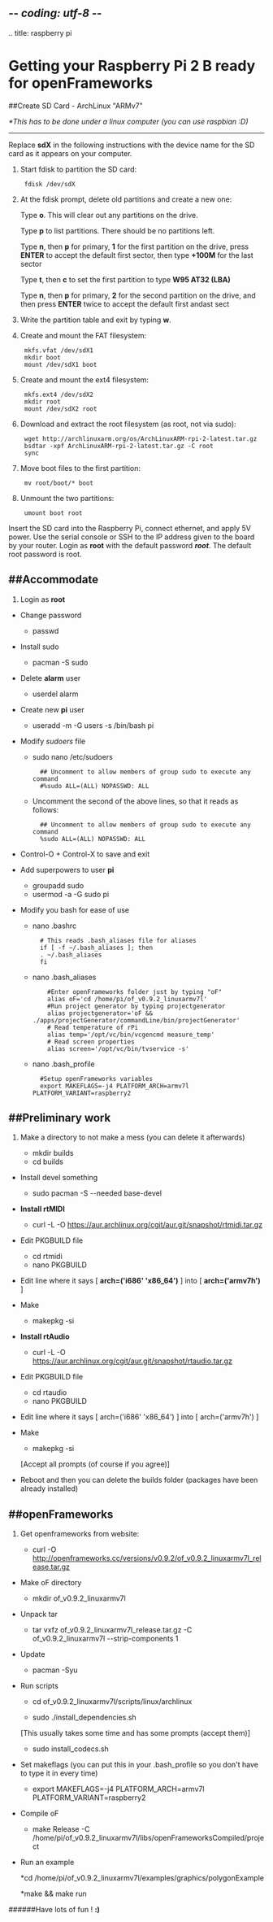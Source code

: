 ## -*- coding: utf-8 -*-
.. title: raspberry pi

Getting your Raspberry Pi 2 B ready for openFrameworks
============

##Create SD Card - ArchLinux "ARMv7"

_*This has to be done under a linux computer (you can use raspbian :D)_

---

Replace **sdX** in the following instructions with the device name for the SD card as it appears on your computer.

1. Start fdisk to partition the SD card:

		fdisk /dev/sdX

2. At the fdisk prompt, delete old partitions and create a new one:

	Type **o**. This will clear out any partitions on the drive.
 
	Type **p** to list partitions. There should be no partitions left.

	Type **n**, then **p** for primary, **1** for the first partition on the drive, press **ENTER** to accept the default first sector, then type **+100M** for the last sector

	Type **t**, then **c** to set the first partition to type **W95 AT32 (LBA)**

	Type **n**, then **p** for primary, **2** for the second partition on the drive, and then press **ENTER** twice to accept the default first andast sect

3. Write the partition table and exit by typing **w**.

4. Create and mount the FAT filesystem:

		mkfs.vfat /dev/sdX1
		mkdir boot
		mount /dev/sdX1 boot

5. Create and mount the ext4 filesystem:

		mkfs.ext4 /dev/sdX2
		mkdir root
		mount /dev/sdX2 root

6. Download and extract the root filesystem (as root, not via sudo):

		wget http://archlinuxarm.org/os/ArchLinuxARM-rpi-2-latest.tar.gz
		bsdtar -xpf ArchLinuxARM-rpi-2-latest.tar.gz -C root
		sync

7. Move boot files to the first partition:

		mv root/boot/* boot

8. Unmount the two partitions:
	
		umount boot root

Insert the SD card into the Raspberry Pi, connect ethernet, and apply 5V power.
Use the serial console or SSH to the IP address given to the board by your router.
Login as **root** with the default password **_root_**.
The default root password is root.

##Accommodate
---

1. Login as **root**

+ Change password
	
	* passwd

+ Install sudo

	* pacman -S sudo

+ Delete **alarm** user

	* userdel alarm
	
+ Create new **pi** user

	* useradd -m -G users -s /bin/bash pi

+ Modify _sudoers_ file

	* sudo nano /etc/sudoers
	
			## Uncomment to allow members of group sudo to execute any command
			#%sudo ALL=(ALL) NOPASSWD: ALL
	* Uncomment the second of the above lines, so that it reads as follows:
	
			## Uncomment to allow members of group sudo to execute any command
			%sudo ALL=(ALL) NOPASSWD: ALL
	
* Control-O + Control-X to save and exit 

+ Add superpowers to user **pi**

	* groupadd sudo
	* usermod -a -G sudo pi
	
+ Modify you bash for ease of use
	
	* nano .bashrc
	
			# This reads .bash_aliases file for aliases
			if [ -f ~/.bash_aliases ]; then			 		
			. ~/.bash_aliases
			fi

	* nano .bash_aliases

			  #Enter openFrameworks folder just by typing "oF"
			  alias oF='cd /home/pi/of_v0.9.2_linuxarmv7l'
			  #Run project generator by typing projectgenerator
			  alias projectgenerator='oF && ./apps/projectGenerator/commandLine/bin/projectGenerator'
			  # Read temperature of rPi
			  alias temp='/opt/vc/bin/vcgencmd measure_temp'
			  # Read screen properties
			  alias screen='/opt/vc/bin/tvservice -s'

	* nano .bash_profile
	
			#Setup openFrameworks variables
			export MAKEFLAGS=-j4 PLATFORM_ARCH=armv7l PLATFORM_VARIANT=raspberry2



##Preliminary work
---

1. Make a directory to not make a mess (you can delete it afterwards)

	* mkdir builds
	* cd builds

+ Install devel something

	* sudo pacman -S --needed base-devel
	
		
+ **Install rtMIDI**

	* curl -L -O https://aur.archlinux.org/cgit/aur.git/snapshot/rtmidi.tar.gz
	
+ Edit PKGBUILD file
	
	* cd rtmidi
	* nano PKGBUILD

+ Edit line where it says [ **arch=('i686' 'x86_64')** ] into [ **arch=('armv7h')** ]

+ Make

	* makepkg -si

+ **Install rtAudio**

	* curl -L -O https://aur.archlinux.org/cgit/aur.git/snapshot/rtaudio.tar.gz
	
+ Edit PKGBUILD file 
	* cd rtaudio
	* nano PKGBUILD

+ Edit line where it says [ arch=('i686' 'x86_64') ] into [ arch=('armv7h') ]

+ Make

	* makepkg -si
	
	[Accept all prompts (of course if you agree)]

+ Reboot and then you can delete the builds folder (packages have been already installed)
	

##openFrameworks
---


1. Get openframeworks from website:

	* curl -O http://openframeworks.cc/versions/v0.9.2/of_v0.9.2_linuxarmv7l_release.tar.gz

+ Make oF directory 

	* mkdir of_v0.9.2_linuxarmv7l

+ Unpack tar

	* tar vxfz of_v0.9.2_linuxarmv7l_release.tar.gz -C of_v0.9.2_linuxarmv7l --strip-components 1
	
+ Update 

	* pacman -Syu
	
+ Run scripts

	* cd of_v0.9.2_linuxarmv7l/scripts/linux/archlinux
	
	* sudo ./install_dependencies.sh
	
	[This usually takes some time and has some prompts (accept them)]
	
	* sudo install_codecs.sh
	
+ Set makeflags (you can put this in your .bash_profile so you don't have to type it in every time)

	* export MAKEFLAGS=-j4 PLATFORM_ARCH=armv7l PLATFORM_VARIANT=raspberry2
	
+ Compile oF

	* make Release -C /home/pi/of_v0.9.2_linuxarmv7l/libs/openFrameworksCompiled/project
	
+ Run an example

	*cd /home/pi/of_v0.9.2_linuxarmv7l/examples/graphics/polygonExample
	
	*make && make run

######Have lots of fun ! **:)**
